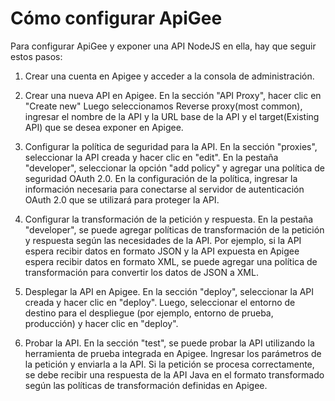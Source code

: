 # Cómo configurar ApiGee    

Para configurar ApiGee y exponer una API NodeJS en ella, hay que seguir estos pasos:

1. Crear una cuenta en Apigee y acceder a la consola de administración. 

2. Crear una nueva API en Apigee. En la sección "API Proxy", hacer clic en "Create new" Luego seleccionamos Reverse proxy(most common), ingresar el nombre de la API y la URL base de la API y el target(Existing API) que se desea exponer en Apigee.

3. Configurar la política de seguridad para la API. En la sección "proxies", seleccionar la API creada y hacer clic en "edit". En la pestaña "developer", seleccionar la opción "add policy" y agregar una política de seguridad OAuth 2.0. En la configuración de la política, ingresar la información necesaria para conectarse al servidor de autenticación OAuth 2.0 que se utilizará para proteger la API.

4. Configurar la transformación de la petición y respuesta. En la pestaña "developer", se puede agregar políticas de transformación de la petición y respuesta según las necesidades de la API. Por ejemplo, si la API espera recibir datos en formato JSON y la API expuesta en Apigee espera recibir datos en formato XML, se puede agregar una política de transformación para convertir los datos de JSON a XML.

5. Desplegar la API en Apigee. En la sección "deploy", seleccionar la API creada y hacer clic en "deploy". Luego, seleccionar el entorno de destino para el despliegue (por ejemplo, entorno de prueba, producción) y hacer clic en "deploy".

6. Probar la API. En la sección "test", se puede probar la API utilizando la herramienta de prueba integrada en Apigee. Ingresar los parámetros de la petición y enviarla a la API. Si la petición se procesa correctamente, se debe recibir una respuesta de la API Java en el formato transformado según las políticas de transformación definidas en Apigee.